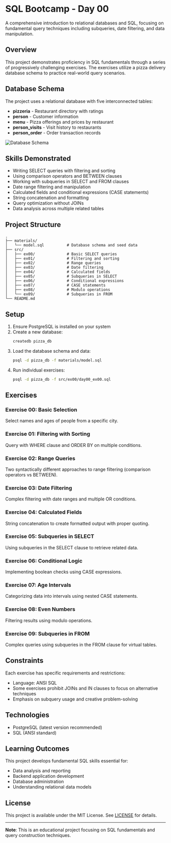 # SQL Bootcamp - Day 00

A comprehensive introduction to relational databases and SQL, focusing on fundamental query techniques including subqueries, date filtering, and data manipulation.

## Overview

This project demonstrates proficiency in SQL fundamentals through a series of progressively challenging exercises. The exercises utilize a pizza delivery database schema to practice real-world query scenarios.

## Database Schema

The project uses a relational database with five interconnected tables:

- **pizzeria** - Restaurant directory with ratings
- **person** - Customer information
- **menu** - Pizza offerings and prices by restaurant
- **person_visits** - Visit history to restaurants
- **person_order** - Order transaction records

![Database Schema](misc/images/schema.png)

## Skills Demonstrated

- Writing SELECT queries with filtering and sorting
- Using comparison operators and BETWEEN clauses
- Working with subqueries in SELECT and FROM clauses
- Date range filtering and manipulation
- Calculated fields and conditional expressions (CASE statements)
- String concatenation and formatting
- Query optimization without JOINs
- Data analysis across multiple related tables

## Project Structure

```
.
├── materials/
│   └── model.sql          # Database schema and seed data
├── src/
│   ├── ex00/              # Basic SELECT queries
│   ├── ex01/              # Filtering and sorting
│   ├── ex02/              # Range queries
│   ├── ex03/              # Date filtering
│   ├── ex04/              # Calculated fields
│   ├── ex05/              # Subqueries in SELECT
│   ├── ex06/              # Conditional expressions
│   ├── ex07/              # CASE statements
│   ├── ex08/              # Modulo operations
│   └── ex09/              # Subqueries in FROM
└── README.md
```

## Setup

1. Ensure PostgreSQL is installed on your system
2. Create a new database:
   ```bash
   createdb pizza_db
   ```
3. Load the database schema and data:
   ```bash
   psql -d pizza_db -f materials/model.sql
   ```
4. Run individual exercises:
   ```bash
   psql -d pizza_db -f src/ex00/day00_ex00.sql
   ```

## Exercises

### Exercise 00: Basic Selection
Select names and ages of people from a specific city.

### Exercise 01: Filtering with Sorting
Query with WHERE clause and ORDER BY on multiple conditions.

### Exercise 02: Range Queries
Two syntactically different approaches to range filtering (comparison operators vs BETWEEN).

### Exercise 03: Date Filtering
Complex filtering with date ranges and multiple OR conditions.

### Exercise 04: Calculated Fields
String concatenation to create formatted output with proper quoting.

### Exercise 05: Subqueries in SELECT
Using subqueries in the SELECT clause to retrieve related data.

### Exercise 06: Conditional Logic
Implementing boolean checks using CASE expressions.

### Exercise 07: Age Intervals
Categorizing data into intervals using nested CASE statements.

### Exercise 08: Even Numbers
Filtering results using modulo operations.

### Exercise 09: Subqueries in FROM
Complex queries using subqueries in the FROM clause for virtual tables.

## Constraints

Each exercise has specific requirements and restrictions:
- Language: ANSI SQL
- Some exercises prohibit JOINs and IN clauses to focus on alternative techniques
- Emphasis on subquery usage and creative problem-solving

## Technologies

- PostgreSQL (latest version recommended)
- SQL (ANSI standard)

## Learning Outcomes

This project develops fundamental SQL skills essential for:
- Data analysis and reporting
- Backend application development
- Database administration
- Understanding relational data models

## License

This project is available under the MIT License. See [LICENSE](LICENSE) for details.

---

**Note**: This is an educational project focusing on SQL fundamentals and query construction techniques.
